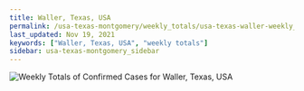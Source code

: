 ```yaml
---
title: Waller, Texas, USA
permalink: /usa-texas-montgomery/weekly_totals/usa-texas-waller-weekly_totals.html
last_updated: Nov 19, 2021
keywords: ["Waller, Texas, USA", "weekly totals"]
sidebar: usa-texas-montgomery_sidebar
---
```


![Weekly Totals of Confirmed Cases for Waller, Texas, USA](/covid_tracker/images/graphs/usa-texas-waller-weekly_totals_graph.png)
